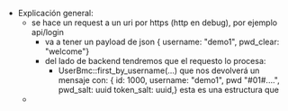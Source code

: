 - Explicación general:
	- se hace un request a un uri por https (http en debug), por ejemplo api/login
		- va a tener un payload de json { username: "demo1", pwd_clear: "welcome"}
		- del lado de backend tendremos que el requesto lo procesa:
			- UserBmc::first_by_username(...) que nos devolverá un mensaje con: { id: 1000, username: "demo1", pwd "#01#....", pwd_salt: uuid token_salt: uuid,} esta es una estructura que
	-